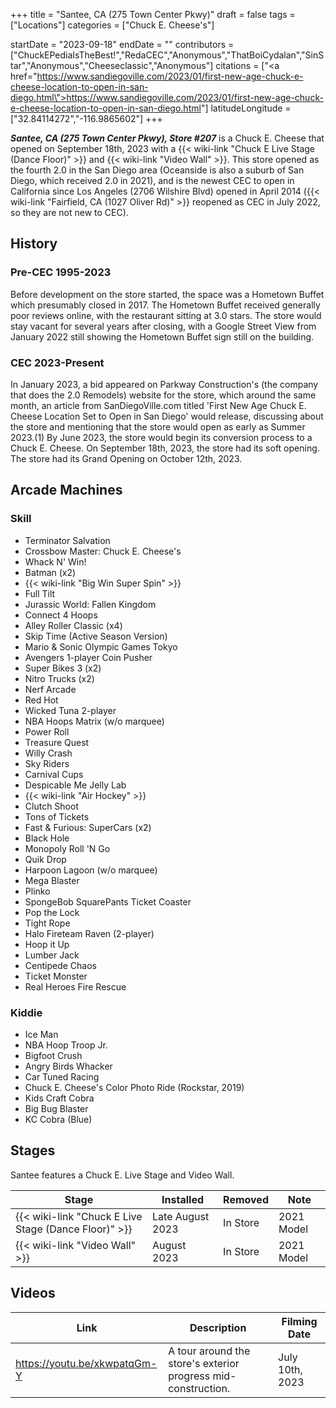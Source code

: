 +++
title = "Santee, CA (275 Town Center Pkwy)"
draft = false
tags = ["Locations"]
categories = ["Chuck E. Cheese's"]


startDate = "2023-09-18"
endDate = ""
contributors = ["ChuckEPediaIsTheBest!","RedaCEC","Anonymous","ThatBoiCydalan","SinStar","Anonymous","Cheeseclassic","Anonymous"]
citations = ["<a href=\"https://www.sandiegoville.com/2023/01/first-new-age-chuck-e-cheese-location-to-open-in-san-diego.html\">https://www.sandiegoville.com/2023/01/first-new-age-chuck-e-cheese-location-to-open-in-san-diego.html</a>"]
latitudeLongitude = ["32.84114272","-116.9865602"]
+++

***Santee, CA (275 Town Center Pkwy), Store #207*** is a Chuck E. Cheese that opened on September 18th, 2023 with a {{< wiki-link "Chuck E Live Stage (Dance Floor)" >}} and {{< wiki-link "Video Wall" >}}. This store opened as the fourth 2.0 in the San Diego area (Oceanside is also a suburb of San Diego, which received 2.0 in 2021), and is the newest CEC to open in California since Los Angeles (2706 Wilshire Blvd) opened in April 2014 ({{< wiki-link "Fairfield, CA (1027 Oliver Rd)" >}} reopened as CEC in July 2022, so they are not new to CEC).

## History

### Pre-CEC 1995-2023

Before development on the store started, the space was a Hometown Buffet which presumably closed in 2017. The Hometown Buffet received generally poor reviews online, with the restaurant sitting at 3.0 stars. The store would stay vacant for several years after closing, with a Google Street View from January 2022 still showing the Hometown Buffet sign still on the building.

### CEC 2023-Present

In January 2023, a bid appeared on Parkway Construction's (the company that does the 2.0 Remodels) website for the store, which around the same month, an article from SanDiegoVille.com titled 'First New Age Chuck E. Cheese Location Set to Open in San Diego' would release, discussing about the store and mentioning that the store would open as early as Summer 2023.(1) By June 2023, the store would begin its conversion process to a Chuck E. Cheese. On September 18th, 2023, the store had its soft opening. The store had its Grand Opening on October 12th, 2023.

## Arcade Machines

### Skill

- Terminator Salvation
- Crossbow Master: Chuck E. Cheese's
- Whack N' Win!
- Batman (x2)
- {{< wiki-link "Big Win Super Spin" >}}
- Full Tilt
- Jurassic World: Fallen Kingdom
- Connect 4 Hoops
- Alley Roller Classic (x4)
- Skip Time (Active Season Version)
- Mario &amp; Sonic Olympic Games Tokyo
- Avengers 1-player Coin Pusher
- Super Bikes 3 (x2)
- Nitro Trucks (x2)
- Nerf Arcade
- Red Hot
- Wicked Tuna 2-player
- NBA Hoops Matrix (w/o marquee)
- Power Roll
- Treasure Quest
- Willy Crash
- Sky Riders
- Carnival Cups
- Despicable Me Jelly Lab
- {{< wiki-link "Air Hockey" >}}
- Clutch Shoot
- Tons of Tickets
- Fast &amp; Furious: SuperCars (x2)
- Black Hole
- Monopoly Roll 'N Go
- Quik Drop
- Harpoon Lagoon (w/o marquee)
- Mega Blaster
- Plinko
- SpongeBob SquarePants Ticket Coaster
- Pop the Lock
- Tight Rope
- Halo Fireteam Raven (2-player)
- Hoop it Up
- Lumber Jack
- Centipede Chaos
- Ticket Monster
- Real Heroes Fire Rescue

### Kiddie

- Ice Man
- NBA Hoop Troop Jr.
- Bigfoot Crush
- Angry Birds Whacker
- Car Tuned Racing
- Chuck E. Cheese's Color Photo Ride (Rockstar, 2019)
- Kids Craft Cobra
- Big Bug Blaster
- KC Cobra (Blue)

## Stages

Santee features a Chuck E. Live Stage and Video Wall.

| Stage                                                      | Installed        | Removed  | Note       |
|------------------------------------------------------------|------------------|----------|------------|
| {{< wiki-link "Chuck E Live Stage (Dance Floor)" >}} | Late August 2023 | In Store | 2021 Model |
| {{< wiki-link "Video Wall" >}}                       | August 2023      | In Store | 2021 Model |

## Videos

| Link                         | Description                                                   | Filming Date    |
|------------------------------|---------------------------------------------------------------|-----------------|
| https://youtu.be/xkwpatqGm-Y | A tour around the store's exterior progress mid-construction. | July 10th, 2023 |